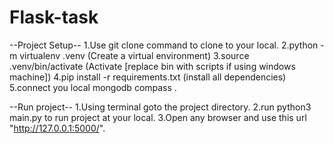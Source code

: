 # Flask-task


--Project Setup--
1.Use git clone command to clone to your local.
2.python -m virtualenv .venv (Create a virtual environment)
3.source .venv/bin/activate (Activate [replace bin with scripts if using windows machine])
4.pip install -r requirements.txt (install all dependencies)
5.connect you local mongodb compass .





--Run project--
1.Using terminal goto the project directory.
2.run python3 main.py to run project at your local.
3.Open any browser and use this url "http://127.0.0.1:5000/".